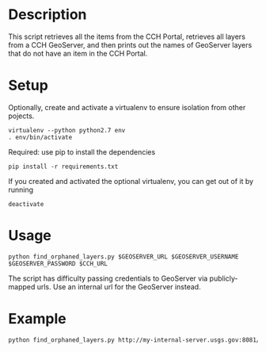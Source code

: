# Description

This script retrieves all the items from the CCH Portal, retrieves all layers from a CCH GeoServer, and then prints out the names of GeoServer layers that do not have an item in the CCH Portal.

# Setup

Optionally, create and activate a virtualenv to ensure isolation from other pojects.

```
virtualenv --python python2.7 env
. env/bin/activate
```

Required: use pip to install the dependencies

```
pip install -r requirements.txt
```

If you created and activated the optional virtualenv, you can get out of it by running

```
deactivate
```

# Usage

```
python find_orphaned_layers.py $GEOSERVER_URL $GEOSERVER_USERNAME $GEOSERVER_PASSWORD $CCH_URL
```

The script has difficulty passing credentials to GeoServer via publicly-mapped urls. Use an internal url for the GeoServer instead.

# Example

```bash
python find_orphaned_layers.py http://my-internal-server.usgs.gov:8081/geoserver/ ralph t0pS3crEt https://marine.usgs.gov/coastalchangehazardsportal/
```

